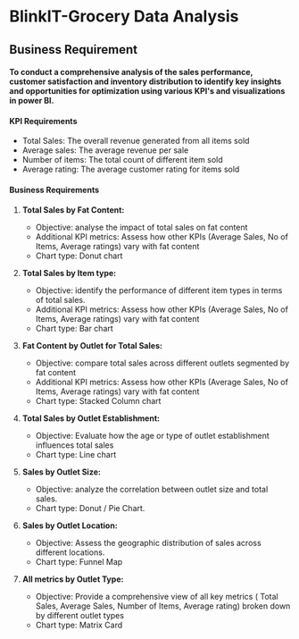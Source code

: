 # BlinkIT-Grocery Data Analysis
## Business Requirement
#### To conduct a comprehensive analysis of the sales performance, customer satisfaction and inventory distribution to identify key insights and opportunities for optimization using various KPI's and visualizations in power BI.

#### KPI Requirements
- Total Sales: The overall revenue generated from all items sold
- Average sales: The average revenue per sale
- Number of items: The total count of different item sold
- Average rating: The average customer rating for items sold

#### Business Requirements
1. **Total Sales by Fat Content:**
   - Objective: analyse the impact of total sales on fat content
   - Additional KPI metrics: Assess how other KPIs (Average Sales, No of Items, Average ratings) vary with fat content
   - Chart type: Donut chart
     
2. **Total Sales by Item type:**
   - Objective: identify the performance of different item types in terms of total sales.
   - Additional KPI metrics: Assess how other KPIs (Average Sales, No of Items, Average ratings) vary with fat content
   - Chart type: Bar chart

3. **Fat Content by Outlet for Total Sales:**
   - Objective: compare total sales across different outlets segmented by fat content
   - Additional KPI metrics: Assess how other KPIs (Average Sales, No of Items, Average ratings) vary with fat content
   - Chart type: Stacked Column chart
  
4. **Total Sales by Outlet Establishment:**
      
     - Objective: Evaluate how the age or type of outlet establishment influences total sales
     - Chart type: Line chart
  
5. **Sales by Outlet Size:**

      - Objective: analyze the correlation between outlet size and total sales.
      - Chart type: Donut / Pie Chart.

6. **Sales by Outlet Location:**

      - Objective: Assess the geographic distribution of sales across different locations.
      - Chart type: Funnel Map

7. **All metrics by Outlet Type:**

      - Objective: Provide a comprehensive view of all key metrics ( Total Sales, Average Sales, Number of Items, Average rating) broken down by different outlet types
      - Chart type: Matrix Card
   

  
